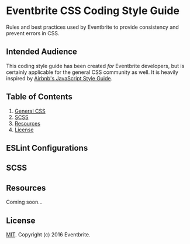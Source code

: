 # Eventbrite CSS Coding Style Guide

Rules and best practices used by Eventbrite to provide consistency and prevent errors in CSS.

## Intended Audience

This coding style guide has been created _for_ Eventbrite developers, but is certainly applicable for the general CSS community as well. It is heavily inspired by [Airbnb's JavaScript Style Guide](https://github.com/airbnb/javascript).

## Table of Contents

1. [General CSS](#general-css)
1. [SCSS](#scss)
1. [Resources](#resources)
1. [License](#license)

## ESLint Configurations

## SCSS

## Resources

Coming soon...

## License

[MIT](LICENSE). Copyright (c) 2016 Eventbrite.
